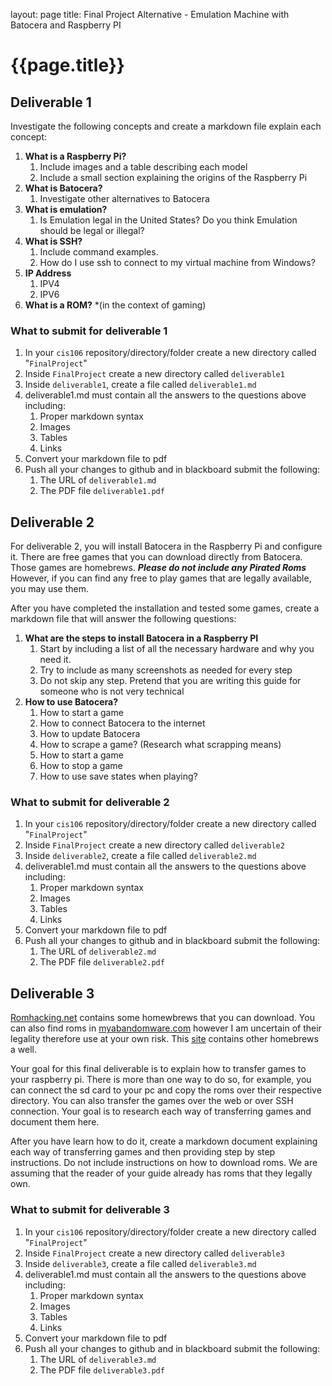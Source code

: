 
layout: page
title: Final Project Alternative - Emulation Machine with Batocera and Raspberry PI


# {{page.title}}

## Deliverable 1
Investigate the following concepts and create a markdown file explain each concept:

1. **What is a Raspberry Pi?**
   1. Include images and a table describing each model
   2. Include a small section explaining the origins of the Raspberry Pi 
2. **What is Batocera?**
   1. Investigate other alternatives to Batocera
3. **What is emulation?** 
   1. Is Emulation legal in the United States? Do you think Emulation should be legal or illegal?
4. **What is SSH?**
   1. Include command examples. 
   2. How do I use ssh to connect to my virtual machine from Windows?
5. **IP Address**
   1. IPV4
   2. IPV6
6. **What is a ROM?** *(in the context of gaming)

### What to submit for deliverable 1
1. In your `cis106` repository/directory/folder create a new directory called "`FinalProject`"
2. Inside `FinalProject` create a new directory called `deliverable1` 
3. Inside `deliverable1`, create a file called `deliverable1.md`
4. deliverable1.md must contain all the answers to the questions above including:
   1. Proper markdown syntax
   2. Images
   3. Tables
   4. Links
5. Convert your markdown file to pdf
6. Push all your changes to github and in blackboard submit the following:
   1. The URL of `deliverable1.md`
   2. The PDF file `deliverable1.pdf`

## Deliverable 2

For deliverable 2, you will install Batocera in the Raspberry Pi and configure it. There are free games that you can download directly from Batocera. Those games are homebrews. ***Please do not include any Pirated Roms*** However, if you can find any free to play games that are legally available, you may use them.

After you have completed the installation and tested some games, create a markdown file that will answer the following questions:

1. **What are the steps to install Batocera in a Raspberry PI**
   1. Start by including a list of all the necessary hardware and why you need it. 
   2. Try to include as many screenshots as needed for every step
   3. Do not skip any step. Pretend that you are writing this guide for someone who is not very technical
2. **How to use Batocera?**
   1. How to start a game
   2. How to connect Batocera to the internet 
   3. How to update Batocera
   4. How to scrape a game? (Research what scrapping means)
   5. How to start a game
   6. How to stop a game
   7. How to use save states when playing?

### What to submit for deliverable 2
1. In your `cis106` repository/directory/folder create a new directory called "`FinalProject`"
2. Inside `FinalProject` create a new directory called `deliverable2` 
3. Inside `deliverable2`, create a file called `deliverable2.md`
4. deliverable1.md must contain all the answers to the questions above including:
   1. Proper markdown syntax
   2. Images
   3. Tables
   4. Links
5. Convert your markdown file to pdf
6. Push all your changes to github and in blackboard submit the following:
   1. The URL of `deliverable2.md`
   2. The PDF file `deliverable2.pdf`


## Deliverable 3

[Romhacking.net](https://www.romhacking.net/?page=homebrew&category=1&platform=&source=&perpage=20&title=&search=Go) contains some homewbrews that you can download. You can also find roms in [myabandomware.com](https://www.myabandonware.com/) however I am uncertain of their legality therefore use at your own risk. This [site](https://shiru.untergrund.net/software.shtml#snes) contains other homebrews a well.

Your goal for this final deliverable is to explain how to transfer games to your raspberry pi. There is more than one way to do so, for example, you can connect the sd card to your pc and copy the roms over their respective directory. You can also transfer the games over the web or over SSH connection. Your goal is to research each way of transferring games and document them here. 

After you have learn how to do it, create a markdown document explaining each way of transferring games and then providing step by step instructions. Do not include instructions on how to download roms. We are assuming that the reader of your guide already has roms that they legally own.


### What to submit for deliverable 3
1. In your `cis106` repository/directory/folder create a new directory called "`FinalProject`"
2. Inside `FinalProject` create a new directory called `deliverable3` 
3. Inside `deliverable3`, create a file called `deliverable3.md`
4. deliverable1.md must contain all the answers to the questions above including:
   1. Proper markdown syntax
   2. Images
   3. Tables
   4. Links
5. Convert your markdown file to pdf
6. Push all your changes to github and in blackboard submit the following:
   1. The URL of `deliverable3.md`
   2. The PDF file `deliverable3.pdf`
